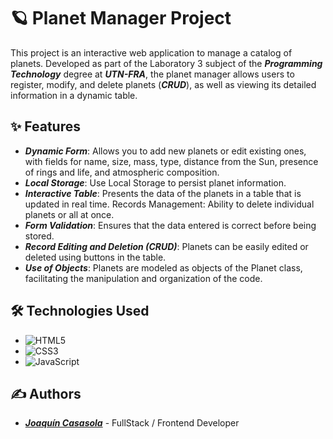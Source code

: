 # 🪐 Planet Manager Project 

This project is an interactive web application to manage a catalog of planets. Developed as part of the Laboratory 3 subject of the ***Programming Technology*** degree at ***UTN-FRA***, the planet manager allows users to register, modify, and delete planets (***CRUD***), as well as viewing its detailed information in a dynamic table.

## ✨ Features
- ***Dynamic Form***: Allows you to add new planets or edit existing ones, with fields for name, size, mass, type, distance from the Sun, presence of rings and life, and atmospheric composition.
- ***Local Storage***: Use Local Storage to persist planet information.
- ***Interactive Table***: Presents the data of the planets in a table that is updated in real time.
Records Management: Ability to delete individual planets or all at once.
- ***Form Validation***: Ensures that the data entered is correct before being stored.
- ***Record Editing and Deletion (CRUD)***: Planets can be easily edited or deleted using buttons in the table.
- ***Use of Objects***: Planets are modeled as objects of the Planet class, facilitating the manipulation and organization of the code.

## 🛠️ Technologies Used 

- ![HTML5](https://img.shields.io/badge/HTML5-E34F26?style=for-the-badge&logo=html5&logoColor=white)
- ![CSS3](https://img.shields.io/badge/CSS3-1572B6?style=for-the-badge&logo=css3&logoColor=white)
- ![JavaScript](https://img.shields.io/badge/JavaScript-F7DF1E?style=for-the-badge&logo=javascript&logoColor=black)

## ✍️ Authors 

- ***[Joaquín Casasola](https://github.com/JoacoCasasola)*** - FullStack / Frontend Developer
